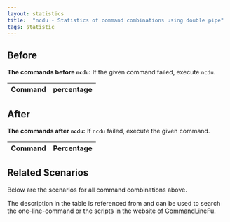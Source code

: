 ```yaml
---
layout: statistics
title:  "ncdu - Statistics of command combinations using double pipe"
tags: statistic
---
```


## Before

__The commands before `ncdu`:__ If the given command failed, execute `ncdu`.

| Command | percentage |
|--------|--------|



## After

__The commands after `ncdu`:__ If `ncdu` failed, execute the given command.

| Command | Percentage | 
|-------|--------|



## Related Scenarios

Below are the scenarios for all command combinations above.

The description in the table is referenced from and can be used to search the one-line-command or the scripts in the website of CommandLineFu.




